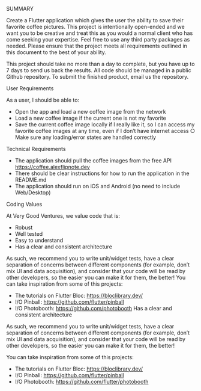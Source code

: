 SUMMARY

Create a Flutter application which gives the user the ability to save their
favorite coffee pictures. This project is intentionally open-ended and we want
you to be creative and treat this as you would a normal client who has come
seeking your expertise. Feel free to use any third party packages as needed.
Please ensure that the project meets all requirements outlined in this document
to the best of your ability.

This project should take no more than a day to complete, but you have up to 7
days to send us back the results. All code should be managed in a public Github
repository. To submit the finished product, email us the repository.

User Requirements

As a user, I should be able to:

- Open the app and load a new coffee image from the network
- Load a new coffee image if the current one is not my favorite
- Save the current coffee image locally if I really like it, so I can access my
  favorite coffee images at any time, even if I don’t have internet access ○
  Make sure any loading/error states are handled correctly

Technical Requirements

- The application should pull the coffee images from the free API
  https://coffee.alexflipnote.dev
- There should be clear instructions for how to run the application in the
  README.md
- The application should run on iOS and Android (no need to include Web/Desktop)

Coding Values

At Very Good Ventures, we value code that is:

- Robust
- Well tested
- Easy to understand
- Has a clear and consistent architecture

As such, we recommend you to write unit/widget tests, have a clear separation of
concerns between different components (for example, don’t mix UI and data
acquisition), and consider that your code will be read by other developers, so
the easier you can make it for them, the better! You can take inspiration from
some of this projects:

- The tutorials on Flutter Bloc: https://bloclibrary.dev/
- I/O Pinball: https://github.com/flutter/pinball
- I/O Photobooth: https://github.com/photobooth Has a clear and consistent
  architecture

As such, we recommend you to write unit/widget tests, have a clear separation of
concerns between different components (for example, don’t mix UI and data
acquisition), and consider that your code will be read by other developers, so
the easier you can make it for them, the better!

You can take inspiration from some of this projects:

- The tutorials on Flutter Bloc: https://bloclibrary.dev/
- I/O Pinball: https://github.com/flutter/pinball
- I/O Photobooth: https://github.com/flutter/photobooth
